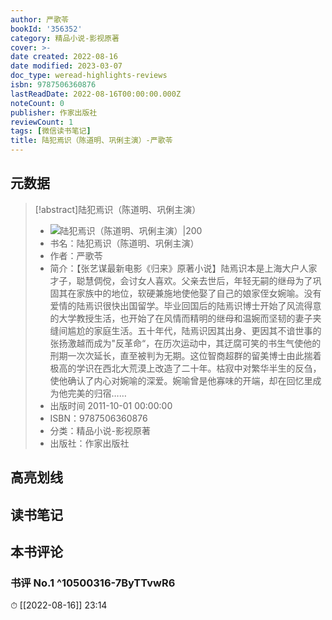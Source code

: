 ```yaml
---
author: 严歌苓
bookId: '356352'
category: 精品小说-影视原著
cover: >-
date created: 2022-08-16
date modified: 2023-03-07
doc_type: weread-highlights-reviews
isbn: 9787506360876
lastReadDate: 2022-08-16T00:00:00.000Z
noteCount: 0
publisher: 作家出版社
reviewCount: 1
tags: [微信读书笔记]
title: 陆犯焉识（陈道明、巩俐主演）-严歌苓
---
```


## 元数据

>[!abstract]陆犯焉识（陈道明、巩俐主演）
> - ![陆犯焉识（陈道明、巩俐主演）|200](https://wfqqreader-1252317822.image.myqcloud.com/cover/352/356352/t7_356352.jpg)
> - 书名：陆犯焉识（陈道明、巩俐主演）
> - 作者：严歌苓
> - 简介：【张艺谋最新电影《归来》原著小说】陆焉识本是上海大户人家才子，聪慧倜傥，会讨女人喜欢。父亲去世后，年轻无嗣的继母为了巩固其在家族中的地位，软硬兼施地使他娶了自己的娘家侄女婉喻。没有爱情的陆焉识很快出国留学。毕业回国后的陆焉识博士开始了风流得意的大学教授生活，也开始了在风情而精明的继母和温婉而坚韧的妻子夹缝间尴尬的家庭生活。五十年代，陆焉识因其出身、更因其不谙世事的张扬激越而成为&quot;反革命“，在历次运动中，其迂腐可笑的书生气使他的刑期一次次延长，直至被判为无期。这位智商超群的留美博士由此揣着极高的学识在西北大荒漠上改造了二十年。枯寂中对繁华半生的反刍，使他确认了内心对婉喻的深爱。婉喻曾是他寡味的开端，却在回忆里成为他完美的归宿……
> - 出版时间 2011-10-01 00:00:00
> - ISBN：9787506360876
> - 分类：精品小说-影视原著
> - 出版社：作家出版社

## 高亮划线

## 读书笔记

## 本书评论

### 书评 No.1 ^10500316-7ByTTvwR6

⏱ [[2022-08-16]] 23:14
